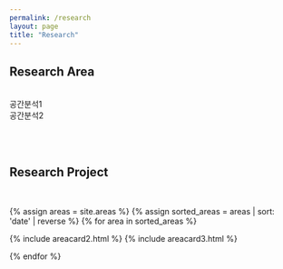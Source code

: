```yaml
---
permalink: /research
layout: page
title: "Research"
---
```


## Research Area
<br/>
공간분석1<br/>
공간분석2<br/>

<br/><br/>

## Research Project
<br/>

{% assign areas = site.areas %} 
{% assign sorted_areas = areas | sort: 'date' | reverse %}
{% for area in sorted_areas %}

<div class="container">
    <div class="post-list" itemscope="" itemtype="http://schema.org/Blog">
    {% include areacard2.html %}
    {% include areacard3.html %}
    </div>
</div>

{% endfor %}
